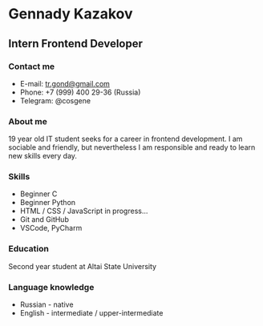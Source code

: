 # Gennady Kazakov
## Intern Frontend Developer
### Contact me
* E-mail: tr.gond@gmail.com
* Phone: +7 (999) 400 29-36 (Russia)
* Telegram: @cosgene
### About me
19 year old IT student seeks for a career in frontend development. I am sociable and friendly, but nevertheless I am responsible and ready to learn new skills every day.
### Skills
* Beginner C
* Beginner Python
* HTML / CSS / JavaScript in progress...
* Git and GitHub
* VSCode, PyCharm
### Education
Second year student at Altai State University
### Language knowledge
* Russian - native
* English - intermediate / upper-intermediate
